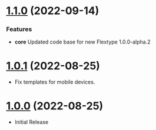 <a name="1.1.0"></a>
# [1.1.0](https://github.com/flextype-starter-kits/simpledoc) (2022-09-14)

### Features

* **core** Updated code base for new Flextype 1.0.0-alpha.2

<a name="1.0.1"></a>
# [1.0.1](https://github.com/flextype-starter-kits/simpledoc) (2022-08-25)
* Fix templates for mobile devices.

<a name="1.0.0"></a>
# [1.0.0](https://github.com/flextype-starter-kits/simpledoc) (2022-08-25)
* Initial Release
